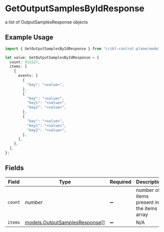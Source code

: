 # GetOutputSamplesByIdResponse

a list of OutputSamplesResponse objects

## Example Usage

```typescript
import { GetOutputSamplesByIdResponse } from "cribl-control-plane/models/operations";

let value: GetOutputSamplesByIdResponse = {
  count: 911527,
  items: [
    {
      events: [
        {
          "key": "<value>",
        },
        {
          "key": "<value>",
          "key1": "<value>",
          "key2": "<value>",
        },
        {
          "key": "<value>",
          "key1": "<value>",
          "key2": "<value>",
        },
      ],
    },
  ],
};
```

## Fields

| Field                                                                   | Type                                                                    | Required                                                                | Description                                                             |
| ----------------------------------------------------------------------- | ----------------------------------------------------------------------- | ----------------------------------------------------------------------- | ----------------------------------------------------------------------- |
| `count`                                                                 | *number*                                                                | :heavy_minus_sign:                                                      | number of items present in the items array                              |
| `items`                                                                 | [models.OutputSamplesResponse](../../models/outputsamplesresponse.md)[] | :heavy_minus_sign:                                                      | N/A                                                                     |
